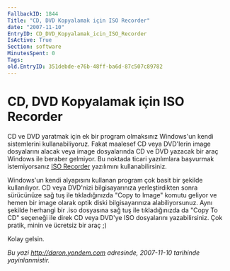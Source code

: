 ```yaml
---
FallbackID: 1844
Title: "CD, DVD Kopyalamak için ISO Recorder"
date: "2007-11-10"
EntryID: CD_DVD_Kopyalamak_icin_ISO_Recorder
IsActive: True
Section: software
MinutesSpent: 0
Tags: 
old.EntryID: 351debde-e76b-48ff-ba6d-87c507c89782
---
```

# CD, DVD Kopyalamak için ISO Recorder
CD ve DVD yaratmak için ek bir program olmaksınız Windows'un kendi
sistemlerini kullanabiliyoruz. Fakat maalesef CD veya DVD'lerin image
dosyalarını alacak veya image dosyalarında CD ve DVD yazacak bir araç
Windows ile beraber gelmiyor. Bu noktada ticari yazılımlara başvurmak
istemiyorsanız [ISO
Recorder](http://isorecorder.alexfeinman.com/isorecorder.htm) yazılımını
kullanabilirsiniz.

Windows'un kendi alyapısını kullanan program çok basit bir şekilde
kullanılıyor. CD veya DVD'nizi bilgisayarınıza yerleştirdikten sonra
sürücünüze sağ tuş ile tıkladığınızda "Copy to Image" komutu geliyor ve
hemen bir image olarak optik diski bilgisayarınıza alabiliyorsunuz. Aynı
şekilde herhangi bir .iso dosyasına sağ tuş ile tıkladığınızda da "Copy
To CD" seçeneği ile direk CD veya DVD'ye ISO dosyalarını yazabilirsiniz.
Çok pratik, minin ve ücretsiz bir araç ;)

Kolay gelsin.



*Bu yazi http://daron.yondem.com adresinde, 2007-11-10 tarihinde yayinlanmistir.*
